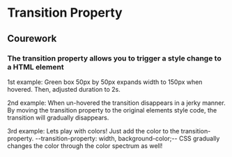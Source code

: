 # Transition Property

## Courework
### The transition property allows you to trigger a style change to a HTML element
 
 1st example: Green box 50px by 50px expands width to 150px when hovered.
 Then, adjusted duration to 2s.
 
 2nd example: When un-hovered the transition disappears in a jerky manner. 
 By moving the transition property to the original elements style code, the transition will gradually disappears.
 
 3rd example: Lets play with colors! Just add the color to the transition-property.
 --transition-property: width, background-color;-- 
 CSS gradually changes the color through the color spectrum as well!